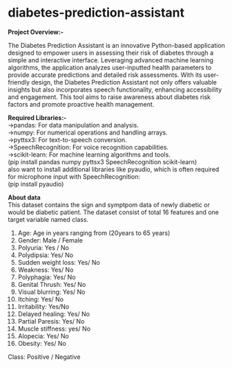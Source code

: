 # diabetes-prediction-assistant
**Project Overview:-**  

The Diabetes Prediction Assistant is an innovative Python-based application designed to empower users in assessing their risk of diabetes through a simple and interactive interface. Leveraging advanced machine learning algorithms, the application analyzes user-inputted health parameters to provide accurate predictions and detailed risk assessments. With its user-friendly design, the Diabetes Prediction Assistant not only offers valuable insights but also incorporates speech functionality, enhancing accessibility and engagement. This tool aims to raise awareness about diabetes risk factors and promote proactive health management.

**Required Libraries:-**   
->pandas: For data manipulation and analysis.   
->numpy: For numerical operations and handling arrays.   
->pyttsx3: For text-to-speech conversion.   
->SpeechRecognition: For voice recognition capabilities.   
->scikit-learn: For machine learning algorithms and tools.   
(pip install pandas numpy pyttsx3 SpeechRecognition scikit-learn)  
also want to install additional libraries like pyaudio, which is often required for microphone input with SpeechRecognition:   
(pip install pyaudio)

**About data**   
This dataset contains the sign and symptpom data of newly diabetic or would be diabetic patient.
The dataset consist of total 16 features and one target variable named class.

1. Age: Age in years ranging from (20years to 65 years)
2. Gender: Male / Female
3. Polyuria: Yes / No
4. Polydipsia: Yes/ No
5. Sudden weight loss: Yes/ No
6. Weakness: Yes/ No
7. Polyphagia: Yes/ No
8. Genital Thrush: Yes/ No
9. Visual blurring: Yes/ No
10. Itching: Yes/ No
11. Irritability: Yes/No
12. Delayed healing: Yes/ No
13. Partial Paresis: Yes/ No
14. Muscle stiffness: yes/ No
15. Alopecia: Yes/ No
16. Obesity: Yes/ No

Class: Positive / Negative






